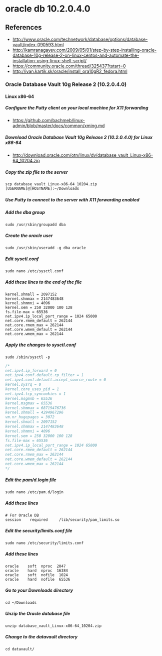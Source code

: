 # oracle db 10.2.0.4.0

## References
* http://www.oracle.com/technetwork/database/options/database-vault/index-090593.html
* http://kamranagayev.com/2009/05/01/step-by-step-installing-oracle-database-10g-release-2-on-linux-centos-and-automate-the-installation-using-linux-shell-script/
* https://community.oracle.com/thread/325437?tstart=0
* http://ivan.kartik.sk/oracle/install_ora10gR2_fedora.html

### Oracle Database Vault 10g Release 2 (10.2.0.4.0)
#### Linux x86-64
##### Configure the Putty client on your local machine for X11 forwarding
* https://github.com/bachmeb/linux-admin/blob/master/docs/common/xming.md

##### Download Oracle Database Vault 10g Release 2 (10.2.0.4.0) for Linux x86-64
* http://download.oracle.com/otn/linux/dv/database_vault_Linux-x86-64_10204.zip

##### Copy the zip file to the server
```
scp database_vault_Linux-x86-64_10204.zip [USERNAME]@[HOSTNAME]:~/Downloads
```
##### Use Putty to connect to the server with X11 forwarding enabled

##### Add the dba group
```
sudo /usr/sbin/groupadd dba
```

##### Create the oracle user
```
sudo /usr/sbin/useradd -g dba oracle
```

##### Edit sysctl.conf
```
sudo nano /etc/sysctl.conf
```

##### Add these lines to the end of the file
```
kernel.shmall = 2097152
kernel.shmmax = 2147483648
kernel.shmmni = 4096
kernel.sem = 250 32000 100 128
fs.file-max = 65536
net.ipv4.ip_local_port_range = 1024 65000
net.core.rmem_default = 262144
net.core.rmem_max = 262144
net.core.wmem_default = 262144
net.core.wmem_max = 262144
```

##### Apply the changes to sysctl.conf
```
sudo /sbin/sysctl -p
```
```c
/*
net.ipv4.ip_forward = 0
net.ipv4.conf.default.rp_filter = 1
net.ipv4.conf.default.accept_source_route = 0
kernel.sysrq = 0
kernel.core_uses_pid = 1
net.ipv4.tcp_syncookies = 1
kernel.msgmnb = 65536
kernel.msgmax = 65536
kernel.shmmax = 68719476736
kernel.shmall = 4294967296
vm.nr_hugepages = 3072
kernel.shmall = 2097152
kernel.shmmax = 2147483648
kernel.shmmni = 4096
kernel.sem = 250 32000 100 128
fs.file-max = 65536
net.ipv4.ip_local_port_range = 1024 65000
net.core.rmem_default = 262144
net.core.rmem_max = 262144
net.core.wmem_default = 262144
net.core.wmem_max = 262144
*/
```

##### Edit the pam/d.login file
```
sudo nano /etc/pam.d/login
```

##### Add these lines
```
# For Oracle DB
session    required     /lib/security/pam_limits.so
```

##### Edit the security/limits.conf file
```
sudo nano /etc/security/limits.conf
```

##### Add these lines
```
oracle    soft  nproc  2047
oracle    hard  nproc  16384
oracle    soft  nofile  1024
oracle    hard  nofile  65536
```

##### Go to your Downloads directory
```
cd ~/Downloads
```

##### Unzip the Oracle database file
```
unzip database_vault_Linux-x86-64_10204.zip
```

##### Change to the datavault directory
```
cd datavault/
```

